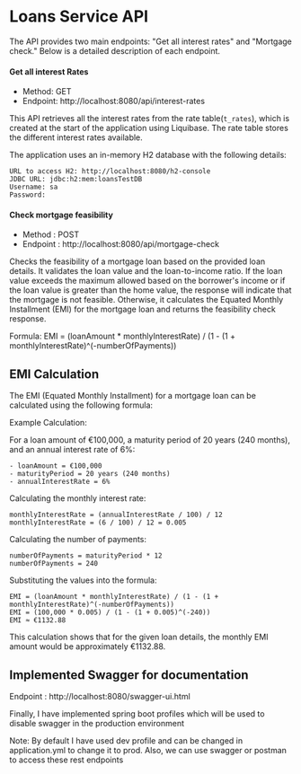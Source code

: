# Loans Service API

The API provides two main endpoints: "Get all interest rates" and "Mortgage check." Below is a detailed description of each endpoint.

#### Get all interest Rates
* Method: GET 
* Endpoint: http://localhost:8080/api/interest-rates

This API retrieves all the interest rates from the rate table(`t_rates`), which is created at the start of the application using Liquibase. The rate table stores the different interest rates available.

The application uses an in-memory H2 database with the following details:

    URL to access H2: http://localhost:8080/h2-console
    JDBC URL: jdbc:h2:mem:loansTestDB
    Username: sa
    Password:

#### Check mortgage feasibility

* Method : POST
* Endpoint : http://localhost:8080/api/mortgage-check

Checks the feasibility of a mortgage loan based on the provided loan details. It validates the loan value and the loan-to-income ratio. If the loan value exceeds the maximum allowed based on the borrower's income or if the loan value is greater than the home value, the response will indicate that the mortgage is not feasible. Otherwise, it calculates the Equated Monthly Installment (EMI) for the mortgage loan and returns the feasibility check response.

Formula:
EMI = (loanAmount * monthlyInterestRate) / (1 - (1 + monthlyInterestRate)^(-numberOfPayments))

## EMI Calculation

The EMI (Equated Monthly Installment) for a mortgage loan can be calculated using the following formula:


Example Calculation:

For a loan amount of €100,000, a maturity period of 20 years (240 months), and an annual interest rate of 6%:

```
- loanAmount = €100,000
- maturityPeriod = 20 years (240 months)
- annualInterestRate = 6%
```

Calculating the monthly interest rate:

```
monthlyInterestRate = (annualInterestRate / 100) / 12
monthlyInterestRate = (6 / 100) / 12 = 0.005
```

Calculating the number of payments:

```
numberOfPayments = maturityPeriod * 12
numberOfPayments = 240
```

Substituting the values into the formula:

```
EMI = (loanAmount * monthlyInterestRate) / (1 - (1 + monthlyInterestRate)^(-numberOfPayments))
EMI = (100,000 * 0.005) / (1 - (1 + 0.005)^(-240)) 
EMI ≈ €1132.88
```

This calculation shows that for the given loan details, the monthly EMI amount would be approximately €1132.88.

## Implemented Swagger for documentation 

Endpoint : http://localhost:8080/swagger-ui.html

Finally, I have implemented spring boot profiles which will be used to disable swagger in the production environment

Note: By default I have used dev profile and can be changed in application.yml to change it to prod. Also, we can use swagger or postman to access these rest endpoints